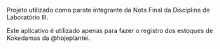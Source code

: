 Projeto utilizado como parate integrante da Nota Final da Disciplina de Laboratório III.

Este aplicativo é utilizado apenas para fazer o registro dos estoques de Kokedamas da @hojeplantei.
